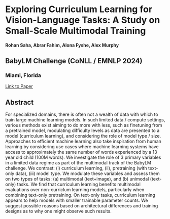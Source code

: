 # Exploring Curriculum Learning for Vision-Language Tasks: A Study on Small-Scale Multimodal Training
#### Rohan Saha, Abrar Fahim, Alona Fyshe, Alex Murphy 
## BabyLM Challenge (CoNLL / EMNLP 2024)
### Miami, Florida

[Link to Paper](https://arxiv.org/abs/2410.15509)

## Abstract 

For specialized domains, there is often not a wealth of data with which to train large machine learning models. In such limited data / compute settings, various methods exist aiming to do more with less, such as finetuning from a pretrained model, modulating difficulty levels as data are presented to a model (curriculum learning), and considering the role of model type / size. Approaches to efficient machine learning also take inspiration from human learning by considering use cases where machine learning systems have access to approximately the same number of words experienced by a 13 year old child (100M words). We investigate the role of 3 primary variables in a limited data regime as part of the multimodal track of the BabyLM challenge. We contrast: (i) curriculum learning, (ii), pretraining (with text-only data), (iii) model type. We modulate these variables and assess them on two types of tasks: (a) multimodal (text+image), and (b) unimodal (text-only) tasks. We find that curriculum learning benefits multimodal evaluations over non-curriclum learning models, particularly when combining text-only pretraining. On text-only tasks, curriculum learning appears to help models with smaller trainable parameter counts. We suggest possible reasons based on architectural differences and training designs as to why one might observe such results.
